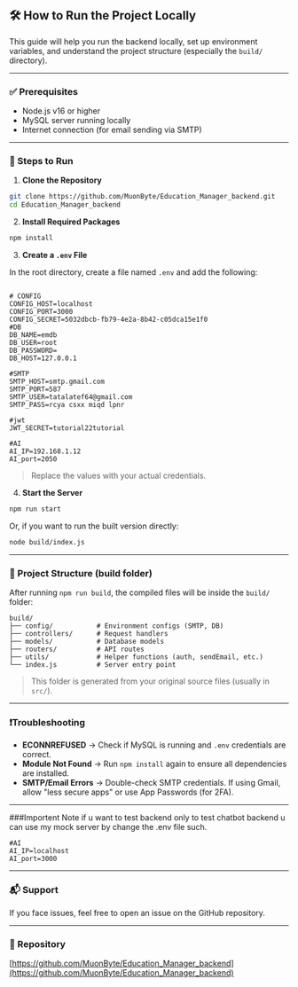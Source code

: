 ## 🛠️ How to Run the Project Locally

This guide will help you run the backend locally, set up environment variables, and understand the project structure (especially the `build/` directory).

---

### ✅ Prerequisites

- Node.js v16 or higher
- MySQL server running locally
- Internet connection (for email sending via SMTP)

---

### 🚀 Steps to Run

1. **Clone the Repository**

```bash
git clone https://github.com/MuonByte/Education_Manager_backend.git
cd Education_Manager_backend
```

2. **Install Required Packages**

```bash
npm install
```

3. **Create a `.env` File**

In the root directory, create a file named `.env` and add the following:

```env

# CONFIG
CONFIG_HOST=localhost
CONFIG_PORT=3000
CONFIG_SECRET=5032dbcb-fb79-4e2a-8b42-c05dca15e1f0
#DB
DB_NAME=emdb
DB_USER=root
DB_PASSWORD=
DB_HOST=127.0.0.1

#SMTP
SMTP_HOST=smtp.gmail.com
SMTP_PORT=587
SMTP_USER=tatalatef64@gmail.com
SMTP_PASS=rcya csxx miqd lpnr

#jwt
JWT_SECRET=tutorial22tutorial

#AI
AI_IP=192.168.1.12
AI_port=2050

```

> Replace the values with your actual credentials.



4. **Start the Server**

```bash
npm run start
```

Or, if you want to run the built version directly:

```bash
node build/index.js
```

---

### 📁 Project Structure (build folder)

After running `npm run build`, the compiled files will be inside the `build/` folder:

```
build/
├── config/           # Environment configs (SMTP, DB)
├── controllers/      # Request handlers
├── models/           # Database models
├── routers/          # API routes
├── utils/            # Helper functions (auth, sendEmail, etc.)
└── index.js          # Server entry point
```

> This folder is generated from your original source files (usually in `src/`).

---

### ❗Troubleshooting

- **ECONNREFUSED** → Check if MySQL is running and `.env` credentials are correct.
- **Module Not Found** → Run `npm install` again to ensure all dependencies are installed.
- **SMTP/Email Errors** → Double-check SMTP credentials. If using Gmail, allow "less secure apps" or use App Passwords (for 2FA).

---
###Importent Note
if u want to test backend only to test chatbot backend u can use my mock server by change the .env file such.

```env
#AI
AI_IP=localhost
AI_port=3000

```
---

### 📬 Support

If you face issues, feel free to open an issue on the GitHub repository.

---

### 🔗 Repository

[https://github.com/MuonByte/Education_Manager_backend](https://github.com/MuonByte/Education_Manager_backend)
